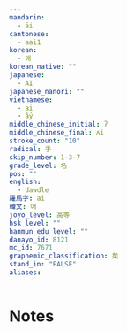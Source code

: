 ```yaml
---
mandarin:
  - āi
cantonese:
  - aai1
korean:
  - 애
korean_native: ""
japanese:
  - AI
japanese_nanori: ""
vietnamese:
  - ai
  - ẩy
middle_chinese_initial: ʔ
middle_chinese_final: ʌi
stroke_count: "10"
radical: 手
skip_number: 1-3-7
grade_level: 名
pos: ""
english:
  - dawdle
羅馬字: ai
韓文: 애
joyo_level: 高等
hsk_level: ""
hanmun_edu_level: ""
danayo_id: 8121
mc_id: 7671
graphemic_classification: 矣
stand_in: "FALSE"
aliases:
---
```


# Notes
